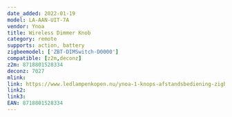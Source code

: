 ```yaml
---
date_added: 2022-01-19
model: LA-AAN-UIT-7A
vendor: Ynoa
title: Wireless Dimmer Knob
category: remote
supports: action, battery
zigbeemodel: ['ZBT-DIMSwitch-D0000']
compatible: [z2m,deconz]
z2m: 8718801528334
deconz: 7027
mlink: 
link: https://www.ledlampenkopen.nu/ynoa-1-knops-afstandsbediening-zigbee-3-0.html
link2: 
link3: 
EAN: 8718801528334
---
```

 
